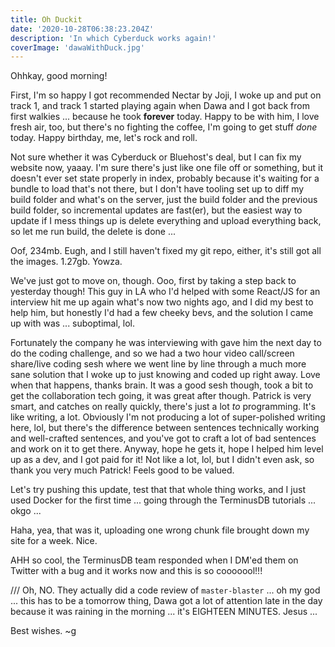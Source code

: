 ```yaml
---
title: Oh Duckit
date: '2020-10-28T06:38:23.204Z'
description: 'In which Cyberduck works again!'
coverImage: 'dawaWithDuck.jpg'
---
```


Ohhkay, good morning!

First, I'm so happy I got recommended Nectar by Joji, I woke up and put on track 1, and track 1 started playing again when Dawa and I got back from first walkies ... because he took **forever** today. Happy to be with him, I love fresh air, too, but there's no fighting the coffee, I'm going to get stuff _done_ today. Happy birthday, me, let's rock and roll.

Not sure whether it was Cyberduck or Bluehost's deal, but I can fix my website now, yaaay. I'm sure there's just like one file off or something, but it doesn't ever set state properly in index, probably because it's waiting for a bundle to load that's not there, but I don't have tooling set up to diff my build folder and what's on the server, just the build folder and the previous build folder, so incremental updates are fast(er), but the easiest way to update if I mess things up is delete everything and upload everything back, so let me run build, the delete is done ...

Oof, 234mb. Eugh, and I still haven't fixed my git repo, either, it's still got all the images. 1.27gb. Yowza.

We've just got to move on, though. Ooo, first by taking a step back to yesterday though! This guy in LA who I'd helped with some React/JS for an interview hit me up again what's now two nights ago, and I did my best to help him, but honestly I'd had a few cheeky bevs, and the solution I came up with was ... suboptimal, lol.

Fortunately the company he was interviewing with gave him the next day to do the coding challenge, and so we had a two hour video call/screen share/live coding sesh where we went line by line through a much more sane solution that I woke up to just knowing and coded up right away. Love when that happens, thanks brain. It was a good sesh though, took a bit to get the collaboration tech going, it was great after though. Patrick is very smart, and catches on really quickly, there's just a lot _to_ programming. It's like writing, a lot. Obviously I'm not producing a lot of super-polished writing here, lol, but there's the difference between sentences technically working and well-crafted sentences, and you've got to craft a lot of bad sentences and work on it to get there. Anyway, hope he gets it, hope I helped him level up as a dev, and I got paid for it! Not like a lot, lol, but I didn't even ask, so thank you very much Patrick! Feels good to be valued.

Let's try pushing this update, test that that whole thing works, and I just used Docker for the first time ... going through the TerminusDB tutorials ... okgo ...

Haha, yea, that was it, uploading one wrong chunk file brought down my site for a week. Nice.

AHH so cool, the TerminusDB team responded when I DM'ed them on Twitter with a bug and it works now and this is so cooooool!!!

/// Oh, NO. They actually did a code review of `master-blaster` ... oh my god ... this has to be a tomorrow thing, Dawa got a lot of attention late in the day because it was raining in the morning ... it's EIGHTEEN MINUTES. Jesus ...

Best wishes.
~g

